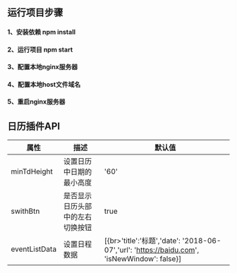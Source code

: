  ## 运行项目步骤
 #### 1、安装依赖 npm install

 #### 2、运行项目 npm start

 #### 3、配置本地nginx服务器

 #### 4、配置本地host文件域名

 #### 5、重启nginx服务器

 ## 日历插件API
 | 属性             | 描述                           | 默认值 |
 | -----           | -----                          | ----- |
 | minTdHeight     | 设置日历中日期的最小高度           | '60'   |
 | swithBtn        | 是否显示日历头部中的左右切换按钮    |  true
 | eventListData   | 设置日程数据                     |[{br>'title':'标题','date': '2018-06-07','url': 'https://baidu.com', 'isNewWindow': false}] |

